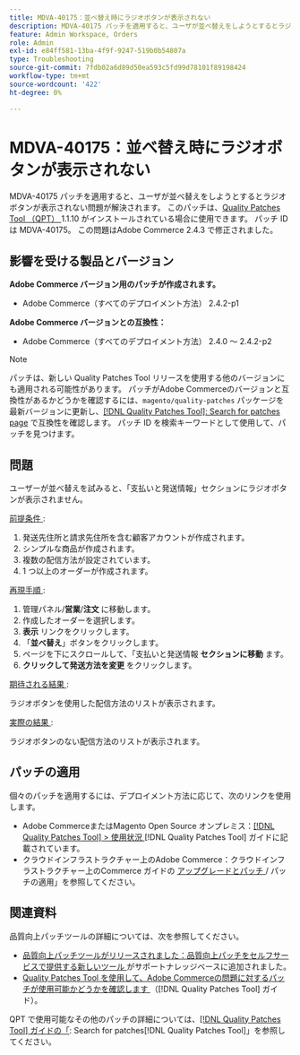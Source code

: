 ```yaml
---
title: MDVA-40175：並べ替え時にラジオボタンが表示されない
description: MDVA-40175 パッチを適用すると、ユーザが並べ替えをしようとするとラジオ ボタンが表示されない問題が解決されます。 このパッチは、[Quality Patches Tool （QPT） ] （https://experienceleague.adobe.com/en/docs/commerce-operations/tools/quality-patches-tool/quality-patches-tool-to-self-serve-quality-patches） 1.1.10 がインストールされている場合に利用できます。 パッチ ID は MDVA-40175。 この問題はAdobe Commerce 2.4.3 で修正されました。
feature: Admin Workspace, Orders
role: Admin
exl-id: e84ff581-13ba-4f9f-9247-519b0b54807a
type: Troubleshooting
source-git-commit: 7fdb02a6d89d50ea593c5fd99d78101f89198424
workflow-type: tm+mt
source-wordcount: '422'
ht-degree: 0%

---
```


# MDVA-40175：並べ替え時にラジオボタンが表示されない

MDVA-40175 パッチを適用すると、ユーザが並べ替えをしようとするとラジオ ボタンが表示されない問題が解決されます。 このパッチは、[Quality Patches Tool （QPT） ](https://experienceleague.adobe.com/en/docs/commerce-operations/tools/quality-patches-tool/quality-patches-tool-to-self-serve-quality-patches)1.1.10 がインストールされている場合に使用できます。 パッチ ID は MDVA-40175。 この問題はAdobe Commerce 2.4.3 で修正されました。

## 影響を受ける製品とバージョン

**Adobe Commerce バージョン用のパッチが作成されます。**

* Adobe Commerce（すべてのデプロイメント方法） 2.4.2-p1

**Adobe Commerce バージョンとの互換性：**

* Adobe Commerce（すべてのデプロイメント方法） 2.4.0 ～ 2.4.2-p2

>[!NOTE]
>
>パッチは、新しい Quality Patches Tool リリースを使用する他のバージョンにも適用される可能性があります。 パッチがAdobe Commerceのバージョンと互換性があるかどうかを確認するには、`magento/quality-patches` パッケージを最新バージョンに更新し、[[!DNL Quality Patches Tool]: Search for patches page](https://experienceleague.adobe.com/en/docs/commerce-operations/tools/quality-patches-tool/quality-patches-tool-to-self-serve-quality-patches) で互換性を確認します。 パッチ ID を検索キーワードとして使用して、パッチを見つけます。

## 問題

ユーザーが並べ替えを試みると、「支払いと発送情報」セクションにラジオボタンが表示されません。

<u> 前提条件 </u>:

1. 発送先住所と請求先住所を含む顧客アカウントが作成されます。
1. シンプルな商品が作成されます。
1. 複数の配信方法が設定されています。
1. 1 つ以上のオーダーが作成されます。

<u> 再現手順 </u>:

1. 管理パネル/**営業**/**注文** に移動します。
1. 作成したオーダーを選択します。
1. **表示** リンクをクリックします。
1. 「**並べ替え**」ボタンをクリックします。
1. ページを下にスクロールして、「支払いと発送情報 **セクションに移動** ます。
1. **クリックして発送方法を変更** をクリックします。

<u> 期待される結果 </u>:

ラジオボタンを使用した配信方法のリストが表示されます。

<u> 実際の結果 </u>:

ラジオボタンのない配信方法のリストが表示されます。

## パッチの適用

個々のパッチを適用するには、デプロイメント方法に応じて、次のリンクを使用します。

* Adobe CommerceまたはMagento Open Source オンプレミス：[[!DNL Quality Patches Tool] > 使用状況 ](/help/tools/quality-patches-tool/usage.md) [!DNL Quality Patches Tool] ガイドに記載されています。
* クラウドインフラストラクチャー上のAdobe Commerce：クラウドインフラストラクチャー上のCommerce ガイドの [ アップグレードとパッチ ](https://experienceleague.adobe.com/docs/commerce-cloud-service/user-guide/develop/upgrade/apply-patches.html)/ パッチの適用」を参照してください。

## 関連資料

品質向上パッチツールの詳細については、次を参照してください。

* [ 品質向上パッチツールがリリースされました：品質向上パッチをセルフサービスで提供する新しいツール ](https://experienceleague.adobe.com/en/docs/commerce-operations/tools/quality-patches-tool/quality-patches-tool-to-self-serve-quality-patches) がサポートナレッジベースに追加されました。
* [Quality Patches Tool を使用して、Adobe Commerceの問題に対するパッチが使用可能かどうかを確認します ](/help/tools/quality-patches-tool/patches-available-in-qpt/check-patch-for-magento-issue-with-magento-quality-patches.md) （[!DNL Quality Patches Tool] ガイド）。

QPT で使用可能なその他のパッチの詳細については、[[!DNL Quality Patches Tool] ガイドの「](https://experienceleague.adobe.com/tools/commerce-quality-patches/index.html): Search for patches[!DNL Quality Patches Tool]」を参照してください。
